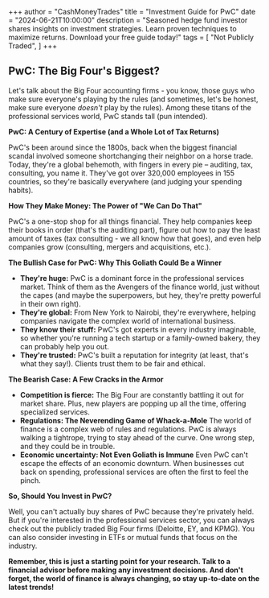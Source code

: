 +++
author = "CashMoneyTrades"
title = "Investment Guide for PwC"
date = "2024-06-21T10:00:00"
description = "Seasoned hedge fund investor shares insights on investment strategies.  Learn proven techniques to maximize returns.  Download your free guide today!"
tags = [
    "Not Publicly Traded",
]
+++
        


## PwC: The Big Four's Biggest? 

Let's talk about the Big Four accounting firms - you know, those guys who make sure everyone's playing by the rules (and sometimes, let's be honest, make sure everyone *doesn't* play by the rules). Among these titans of the professional services world, PwC stands tall (pun intended).

**PwC: A Century of Expertise (and a Whole Lot of Tax Returns)**

PwC's been around since the 1800s, back when the biggest financial scandal involved someone shortchanging their neighbor on a horse trade.  Today, they're a global behemoth, with fingers in every pie –  auditing, tax, consulting, you name it.  They've got over 320,000 employees in 155 countries, so they're basically everywhere (and judging your spending habits).

**How They Make Money: The Power of  "We Can Do That"**

PwC's a one-stop shop for all things financial.  They help companies keep their books in order (that's the auditing part), figure out how to pay the least amount of taxes (tax consulting - we all know how that goes), and even help companies grow (consulting, mergers and acquisitions, etc.).

**The Bullish Case for PwC:  Why This Goliath Could Be a Winner**

* **They're huge:**  PwC is a dominant force in the professional services market.  Think of them as the Avengers of the finance world, just without the capes (and maybe the superpowers, but hey, they're pretty powerful in their own right).
* **They're global:**  From New York to Nairobi, they're everywhere, helping companies navigate the complex world of international business.
* **They know their stuff:**  PwC's got experts in every industry imaginable, so whether you're running a tech startup or a family-owned bakery, they can probably help you out.
* **They're trusted:** PwC's built a reputation for integrity (at least, that's what they say!).  Clients trust them to be fair and ethical.

**The Bearish Case:  A Few Cracks in the Armor**

* **Competition is fierce:**  The Big Four are constantly battling it out for market share.  Plus, new players are popping up all the time, offering specialized services. 
* **Regulations: The Neverending Game of Whack-a-Mole**  The world of finance is a complex web of rules and regulations.  PwC is always walking a tightrope, trying to stay ahead of the curve.  One wrong step, and they could be in trouble.
* **Economic uncertainty:  Not Even Goliath is Immune**  Even PwC can't escape the effects of an economic downturn.  When businesses cut back on spending, professional services are often the first to feel the pinch.

**So, Should You Invest in PwC?**

Well, you can't actually buy shares of PwC because they're privately held. But if you're interested in the professional services sector, you can always check out the publicly traded Big Four firms (Deloitte, EY, and KPMG).  You can also consider investing in ETFs or mutual funds that focus on the industry.  

**Remember, this is just a starting point for your research.  Talk to a financial advisor before making any investment decisions. And don't forget, the world of finance is always changing, so stay up-to-date on the latest trends!** 

        